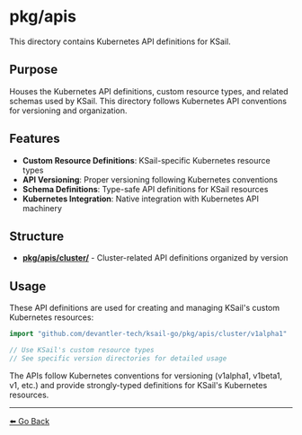 # pkg/apis

This directory contains Kubernetes API definitions for KSail.

## Purpose

Houses the Kubernetes API definitions, custom resource types, and related schemas used by KSail. This directory follows Kubernetes API conventions for versioning and organization.

## Features

- **Custom Resource Definitions**: KSail-specific Kubernetes resource types
- **API Versioning**: Proper versioning following Kubernetes conventions
- **Schema Definitions**: Type-safe API definitions for KSail resources
- **Kubernetes Integration**: Native integration with Kubernetes API machinery

## Structure

- **[pkg/apis/cluster/](./cluster/README.md)** - Cluster-related API definitions organized by version

## Usage

These API definitions are used for creating and managing KSail's custom Kubernetes resources:

```go
import "github.com/devantler-tech/ksail-go/pkg/apis/cluster/v1alpha1"

// Use KSail's custom resource types
// See specific version directories for detailed usage
```

The APIs follow Kubernetes conventions for versioning (v1alpha1, v1beta1, v1, etc.) and provide strongly-typed definitions for KSail's Kubernetes resources.

---

[⬅️ Go Back](../README.md)
